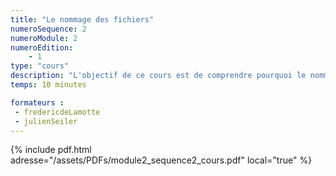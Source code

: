 ```yaml
---
title: "Le nommage des fichiers"
numeroSequence: 2
numeroModule: 2
numeroEdition:
    - 1
type: "cours"
description: "L'objectif de ce cours est de comprendre pourquoi le nommage des fichiers est si important et des pistes pour mieux nommer ses fichiers."
temps: 10 minutes

formateurs :
 - fredericdeLamotte
 - julienSeiler
---
```


{% include pdf.html adresse="/assets/PDFs/module2_sequence2_cours.pdf" local="true" %}
